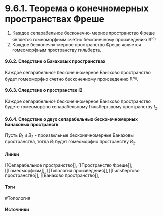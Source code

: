 # 9.6.1. Теорема о конечномерных пространствах Фреше
1. Каждое сепарабельное бесконечно-мерное пространство Фреше является гомеоморфным счетно бесконечному произведению $\mathbb{R}^{\aleph_{0}}$
2. Каждое бесконечно-мерное пространство Фреше является гомеоморфным пространству гильберта.

#### 9.6.2. Следствие о Банаховых пространствах
Каждое сепарабельное бесконечномерное Банахово пространство будет гомеоморфно счетно бесконечному произведению $\mathbb{R}^{\aleph_{0}}$.
#### 9.6.3. Следствие о пространстве l2
Каждое сепарабельное бесконечномерное Банахово пространство будете гомеоморфно сепарабельному Гильбертовому пространству $l_{2}$.
#### 9.6.4. Следствие о двух сепарабельных бесконечномерных Банаховых пространств
Пусть $B_{1}$ и $B_{2}$ - произвольные бесконечномерные Банаховы пространства, тогда $B_{1}$ будет гомеоморфно пространству $B_{2}$.
#### Линки
 [[Сепарабельное пространство]],
 [[Пространство Фреше]],
 [[Гомеоморфизм]],
 [[Топология произведения]],
 [[Гильбертово пространство]],
 [[Банахово пространство]],
#### Тэги
 #Топология 
#### Источники

